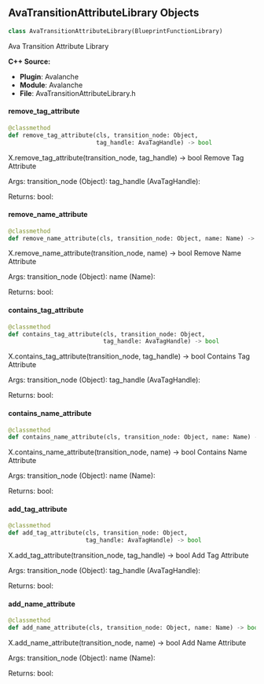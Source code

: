 ## AvaTransitionAttributeLibrary Objects

```python
class AvaTransitionAttributeLibrary(BlueprintFunctionLibrary)
```

Ava Transition Attribute Library

**C++ Source:**

- **Plugin**: Avalanche
- **Module**: Avalanche
- **File**: AvaTransitionAttributeLibrary.h

<a id="unreal.AvaTransitionAttributeLibrary.remove_tag_attribute"></a>

#### remove_tag_attribute

```python
@classmethod
def remove_tag_attribute(cls, transition_node: Object,
                         tag_handle: AvaTagHandle) -> bool
```

X.remove_tag_attribute(transition_node, tag_handle) -> bool
Remove Tag Attribute

Args:
    transition_node (Object): 
    tag_handle (AvaTagHandle): 

Returns:
    bool:

<a id="unreal.AvaTransitionAttributeLibrary.remove_name_attribute"></a>

#### remove_name_attribute

```python
@classmethod
def remove_name_attribute(cls, transition_node: Object, name: Name) -> bool
```

X.remove_name_attribute(transition_node, name) -> bool
Remove Name Attribute

Args:
    transition_node (Object): 
    name (Name): 

Returns:
    bool:

<a id="unreal.AvaTransitionAttributeLibrary.contains_tag_attribute"></a>

#### contains_tag_attribute

```python
@classmethod
def contains_tag_attribute(cls, transition_node: Object,
                           tag_handle: AvaTagHandle) -> bool
```

X.contains_tag_attribute(transition_node, tag_handle) -> bool
Contains Tag Attribute

Args:
    transition_node (Object): 
    tag_handle (AvaTagHandle): 

Returns:
    bool:

<a id="unreal.AvaTransitionAttributeLibrary.contains_name_attribute"></a>

#### contains_name_attribute

```python
@classmethod
def contains_name_attribute(cls, transition_node: Object, name: Name) -> bool
```

X.contains_name_attribute(transition_node, name) -> bool
Contains Name Attribute

Args:
    transition_node (Object): 
    name (Name): 

Returns:
    bool:

<a id="unreal.AvaTransitionAttributeLibrary.add_tag_attribute"></a>

#### add_tag_attribute

```python
@classmethod
def add_tag_attribute(cls, transition_node: Object,
                      tag_handle: AvaTagHandle) -> bool
```

X.add_tag_attribute(transition_node, tag_handle) -> bool
Add Tag Attribute

Args:
    transition_node (Object): 
    tag_handle (AvaTagHandle): 

Returns:
    bool:

<a id="unreal.AvaTransitionAttributeLibrary.add_name_attribute"></a>

#### add_name_attribute

```python
@classmethod
def add_name_attribute(cls, transition_node: Object, name: Name) -> bool
```

X.add_name_attribute(transition_node, name) -> bool
Add Name Attribute

Args:
    transition_node (Object): 
    name (Name): 

Returns:
    bool:

<a id="unreal.AvaTransitionRCLibrary"></a>